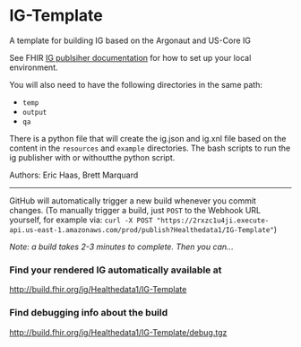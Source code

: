 # IG-Template
A template for building IG based on the Argonaut and US-Core IG

See FHIR [IG publsiher documentation](http://wiki.hl7.org/index.php?title=IG_Publisher_Documentation)  for how to set up your local environment.   

You will also need to have the following directories in the same path:

- `temp`
- `output`
- `qa`

There is a python file that will create the ig.json and ig.xnl file based on the content in the `resources` and `example` directories.  The bash scripts to run the ig publisher with or withoutthe python script.

Authors:  Eric Haas, Brett Marquard


-----

GitHub will automatically trigger a new build whenever you commit changes.
(To manually trigger a build, just `POST` to the Webhook URL yourself, for example via:
`curl -X POST "https://2rxzc1u4ji.execute-api.us-east-1.amazonaws.com/prod/publish?Healthedata1/IG-Template"`)

*Note: a build takes 2-3 minutes to complete. Then you can...*

### Find your rendered IG automatically available at

http://build.fhir.org/ig/Healthedata1/IG-Template

### Find debugging info about the build

http://build.fhir.org/ig/Healthedata1/IG-Template/debug.tgz
